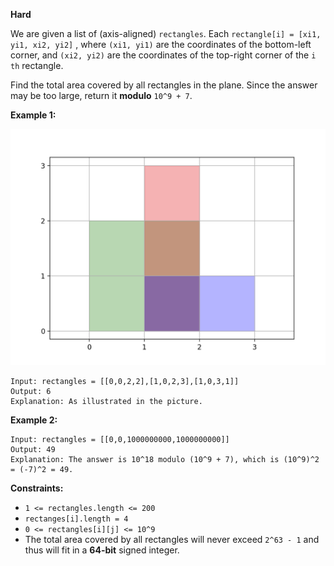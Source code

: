 **Hard**

We are given a list of (axis-aligned) `rectangles`. Each `rectangle[i] = [xi1, yi1, xi2, yi2]` , where `(xi1, yi1)` are the coordinates of the bottom-left corner, and `(xi2, yi2)` are the coordinates of the top-right corner of the `i th` rectangle.

Find the total area covered by all rectangles in the plane. Since the answer may be too large, return it **modulo** `10^9 + 7`.

 

**Example 1:**

![850_rectangle_area_ii_pic](https://github.com/wilwfy/LeetCode/blob/master/0850.%20Rectangle%20Area%20II/850_rectangle_area_ii_pic.png)
```
Input: rectangles = [[0,0,2,2],[1,0,2,3],[1,0,3,1]]
Output: 6
Explanation: As illustrated in the picture.
```
**Example 2:**
```
Input: rectangles = [[0,0,1000000000,1000000000]]
Output: 49
Explanation: The answer is 10^18 modulo (10^9 + 7), which is (10^9)^2 = (-7)^2 = 49.
```

**Constraints:**

- `1 <= rectangles.length <= 200`
- `rectanges[i].length = 4`
- `0 <= rectangles[i][j] <= 10^9`
- The total area covered by all rectangles will never exceed `2^63 - 1` and thus will fit in a **64-bit** signed integer.
